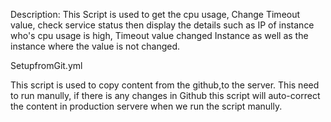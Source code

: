Description:
This Script is used to get the cpu usage, Change Timeout value, check service status then display the details such as IP of instance who's cpu usage is high, Timeout value changed Instance as well as the instance where the value is not changed.


SetupfromGit.yml

This script is used to copy content from the github,to the server. This need to run manully, if there is any changes in Github this script will auto-correct the content in production servere when we run the script manully.
